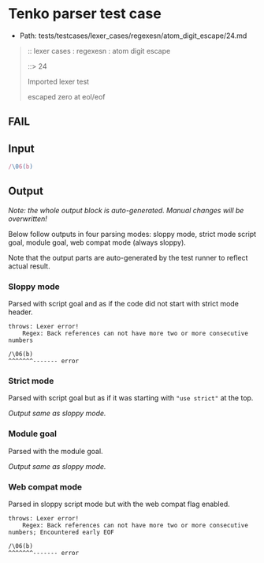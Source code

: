# Tenko parser test case

- Path: tests/testcases/lexer_cases/regexesn/atom_digit_escape/24.md

> :: lexer cases : regexesn : atom digit escape
>
> ::> 24
>
> Imported lexer test
>
> escaped zero at eol/eof

## FAIL

## Input

`````js
/\06(b)
`````

## Output

_Note: the whole output block is auto-generated. Manual changes will be overwritten!_

Below follow outputs in four parsing modes: sloppy mode, strict mode script goal, module goal, web compat mode (always sloppy).

Note that the output parts are auto-generated by the test runner to reflect actual result.

### Sloppy mode

Parsed with script goal and as if the code did not start with strict mode header.

`````
throws: Lexer error!
    Regex: Back references can not have more two or more consecutive numbers

/\06(b)
^^^^^^^------- error
`````

### Strict mode

Parsed with script goal but as if it was starting with `"use strict"` at the top.

_Output same as sloppy mode._

### Module goal

Parsed with the module goal.

_Output same as sloppy mode._

### Web compat mode

Parsed in sloppy script mode but with the web compat flag enabled.

`````
throws: Lexer error!
    Regex: Back references can not have more two or more consecutive numbers; Encountered early EOF

/\06(b)
^^^^^^^------- error
`````

